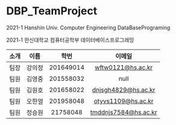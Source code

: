 # DBP_TeamProject

2021-1 Hanshin Univ. Computer Engineering DataBasePrograming

2021-1 한신대학교 컴퓨터공학부 데이터베이스프로그래밍




|소개|이름|학번|이메일|
|:--:|:--:|:--:|:--:|
|팀장|강의정|201649014|wftw0121@hs.ac.kr|
|팀원|김영중|201558032|null|
|팀원|김원호|201658022|dnjsgh4829@hs.ac.kr|
|팀원|오한얼|201958048|otyvs1109@hs.ac.kr|
|팀원|정승원|21758048|tmddnjs7584@hs.ac.kr|
